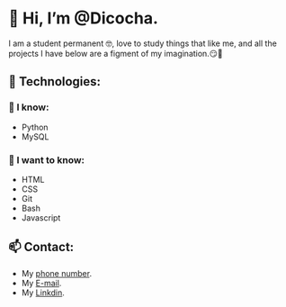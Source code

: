 # 👋 Hi, I’m @Dicocha.

I am a student permanent :nerd_face:, love to study things that like me, and all the projects I have below are a figment of my imagination.:smirk::thought_balloon:


## 👀 Technologies:

### :deciduous_tree: I know:
- Python
- MySQL

### 🌱 I want to know:
- HTML
- CSS
- Git
- Bash
- Javascript

## 📫 Contact:
- My [phone number](85410275).
- My [E-mail](diegocoto27@outlook.com).
- My [Linkdin](https://www.linkedin.com/in/diego-esteban-coto-chaves-375096236/).
